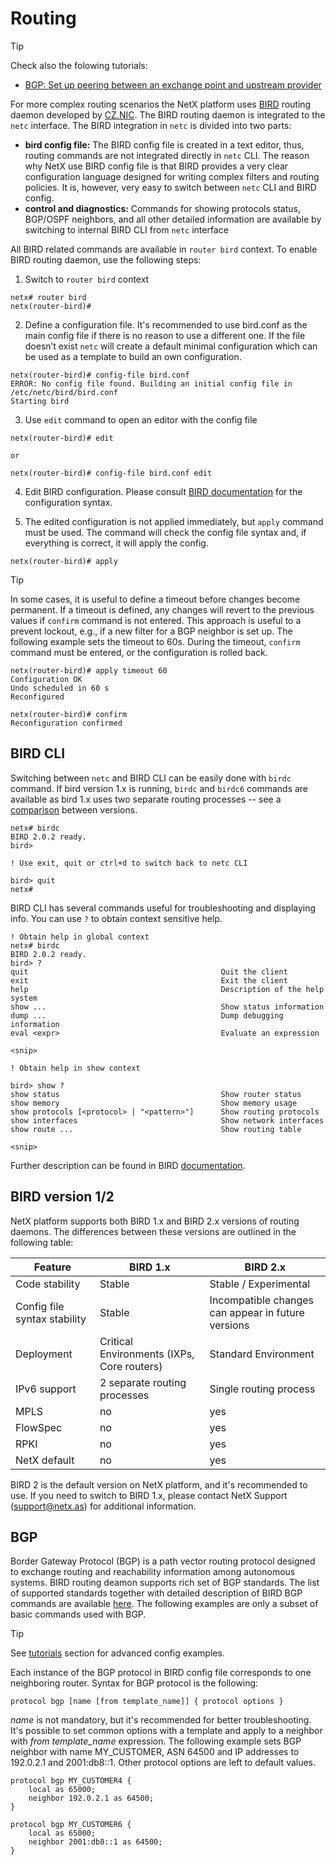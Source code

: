 # Routing 

> [!TIP]
> Check also the folowing tutorials:
> * [BGP: Set up peering between an exchange point and upstream provider](~/tutorials/bgp/basic-bgp.md)

For more complex routing scenarios the NetX platform uses [BIRD](https://bird.network.cz/) routing daemon developed by [CZ.NIC](https://www.nic.cz/). 
The BIRD routing daemon is integrated to the `netc` interface. The BIRD integration in `netc` is divided into two parts:

* __bird config file:__ The BIRD config file is created in a text editor, thus, routing commands are not integrated directly in `netc` CLI. The reason why 
NetX use BIRD config file is that BIRD provides a very clear configuration language designed for writing complex filters and routing policies. 
It is, however, very easy to switch between `netc` CLI and BIRD config.
* __control and diagnostics:__ Commands for showing protocols status, BGP/OSPF neighbors, and all other detailed information are available by switching to
internal BIRD CLI from `netc` interface 

All BIRD related commands are available in `router bird` context. To enable BIRD routing daemon, use the following steps: 

1. Switch to `router bird` context 

```
netx# router bird
netx(router-bird)#
```

2. Define a configuration file. It's recommended to use bird.conf as the main config file if there is no reason to use a different one. If the file 
doesn’t exist `netc` will create a default minimal configuration which can be used as a template to build an own configuration. 

```
netx(router-bird)# config-file bird.conf 
ERROR: No config file found. Building an initial config file in /etc/netc/bird/bird.conf
Starting bird
```

3. Use `edit` command to open an editor with the config file

```
netx(router-bird)# edit 

or

netx(router-bird)# config-file bird.conf edit 
```

4. Edit BIRD configuration. Please consult [BIRD documentation](https://bird.network.cz/?get_doc&f=bird.html&v=20) for the configuration syntax.

5. The edited configuration is not applied immediately, but `apply` command must be used. The command will check the config file syntax and, if everything
is correct, it will apply the config.

```
netx(router-bird)# apply 
```

> [!TIP]
> In some cases, it is useful to define a timeout before changes become permanent. If a timeout is defined, any changes will revert to the previous
> values if `confirm` command is not entered. This approach is useful to a prevent lockout, e.g., if a new filter for a BGP neighbor is set up. The 
> following example sets the timeout to 60s. During the timeout, `confirm` command must be entered, or the configuration is rolled back.
> 
> ```
> netx(router-bird)# apply timeout 60
> Configuration OK
> Undo scheduled in 60 s
> Reconfigured
>
> netx(router-bird)# confirm 
> Reconfiguration confirmed
> ```

## BIRD CLI

Switching between `netc` and BIRD CLI can be easily done with `birdc` command. If bird version 1.x is running, `birdc` and `birdc6` commands are available as
bird 1.x uses two separate routing processes -- see a [comparison](l3-advanced.md#bird-version-12) between versions.

```
netx# birdc
BIRD 2.0.2 ready.
bird> 

! Use exit, quit or ctrl+d to switch back to netc CLI

bird> quit
netx# 
```

BIRD CLI has several commands useful for troubleshooting and displaying info. You can use `?` to obtain context sensitive help.

```
! Obtain help in global context
netx# birdc
BIRD 2.0.2 ready.
bird> ?
quit                                           Quit the client
exit                                           Exit the client
help                                           Description of the help system
show ...                                       Show status information
dump ...                                       Dump debugging information
eval <expr>                                    Evaluate an expression

<snip>

! Obtain help in show context

bird> show ?
show status                                    Show router status
show memory                                    Show memory usage
show protocols [<protocol> | "<pattern>"]      Show routing protocols
show interfaces                                Show network interfaces
show route ...                                 Show routing table

<snip>
```

Further description can be found in BIRD [documentation](https://bird.network.cz/?get_doc&v=20&f=bird-4.html).

## BIRD version 1/2

NetX platform supports both BIRD 1.x and BIRD 2.x versions of routing daemons. The differences between these versions are outlined in the following table:

| Feature | BIRD 1.x | BIRD 2.x |
| ---     | ---      | ---      |
| Code stability | Stable | Stable / Experimental |
| Config file syntax stability | Stable | Incompatible changes can appear in future versions |
| Deployment | Critical Environments (IXPs, Core routers) | Standard Environment |
| IPv6 support | 2 separate routing processes | Single routing process |
| MPLS | no | yes |
| FlowSpec | no | yes |
| RPKI | no | yes |
| NetX default | no | yes |
 
BIRD 2 is the default version on NetX platform, and it's recommended to use. If you need to switch to BIRD 1.x, please contact NetX Support 
(support@netx.as) for additional information.

## BGP

Border Gateway Protocol (BGP) is a path vector routing protocol designed to exchange routing and reachability information among autonomous systems.
BIRD routing deamon supports rich set of BGP standards. The list of supported standards together with detailed description of BIRD BGP commands are
available [here](https://bird.network.cz/?get_doc&v=20&f=bird-6.html#ss6.3). The following examples are only a subset of basic commands used with BGP.

> [!TIP]
> See [tutorials](~/tutorials/bgp/basic-bgp.md) section for advanced config examples.

Each instance of the BGP protocol in BIRD config file corresponds to one neighboring router. Syntax for BGP protocol is the following:

```
protocol bgp [name [from template_name]] { protocol options }
```

*name* is not mandatory, but it's recommended for better troubleshooting. It's possible to set common options with a template and apply to a neighbor
with *from template_name* expression. The following example sets BGP neighbor with name MY_CUSTOMER, ASN 64500 and IP addresses to 192.0.2.1 and 
2001:db8::1. Other protocol options are left to default values. 

```
protocol bgp MY_CUSTOMER4 { 
	local as 65000;
	neighbor 192.0.2.1 as 64500; 
}

protocol bgp MY_CUSTOMER6 { 
	local as 65000;
	neighbor 2001:db8::1 as 64500; 
}
```  

